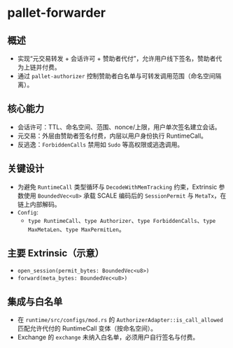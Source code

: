 # pallet-forwarder

## 概述
- 实现“元交易转发 + 会话许可 + 赞助者代付”，允许用户线下签名，赞助者代为上链并付费。
- 通过 `pallet-authorizer` 控制赞助者白名单与可转发调用范围（命名空间隔离）。

## 核心能力
- 会话许可：TTL、命名空间、范围、nonce/上限，用户单次签名建立会话。
- 元交易：外层由赞助者签名付费，内层以用户身份执行 RuntimeCall。
- 反逃逸：`ForbiddenCalls` 禁用如 `Sudo` 等高权限或逃逸调用。

## 关键设计
- 为避免 `RuntimeCall` 类型循环与 `DecodeWithMemTracking` 约束，Extrinsic 参数使用 `BoundedVec<u8>` 承载 SCALE 编码后的 `SessionPermit` 与 `MetaTx`，在链上内部解码。
- `Config`:
  - `type RuntimeCall`、`type Authorizer`、`type ForbiddenCalls`、`type MaxMetaLen`、`type MaxPermitLen`。

## 主要 Extrinsic（示意）
- `open_session(permit_bytes: BoundedVec<u8>)`
- `forward(meta_bytes: BoundedVec<u8>)`

## 集成与白名单
- 在 `runtime/src/configs/mod.rs` 的 `AuthorizerAdapter::is_call_allowed` 匹配允许代付的 RuntimeCall 变体（按命名空间）。
- Exchange 的 `exchange` 未纳入白名单，必须用户自行签名与付费。
